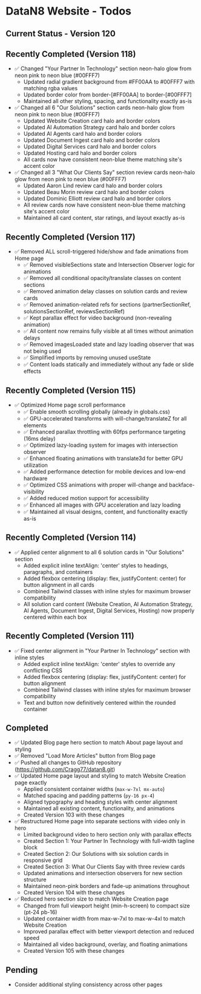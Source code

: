 # DataN8 Website - Todos

## Current Status - Version 120

## Recently Completed (Version 118)
- ✅ Changed "Your Partner In Technology" section neon-halo glow from neon pink to neon blue (#00FFF7)
  - Updated radial gradient background from #FF00AA to #00FFF7 with matching rgba values
  - Updated border color from border-[#FF00AA] to border-[#00FFF7]
  - Maintained all other styling, spacing, and functionality exactly as-is
- ✅ Changed all 6 "Our Solutions" section cards neon-halo glow from neon pink to neon blue (#00FFF7)
  - Updated Website Creation card halo and border colors
  - Updated AI Automation Strategy card halo and border colors
  - Updated AI Agents card halo and border colors
  - Updated Document Ingest card halo and border colors
  - Updated Digital Services card halo and border colors
  - Updated Hosting card halo and border colors
  - All cards now have consistent neon-blue theme matching site's accent color
- ✅ Changed all 3 "What Our Clients Say" section review cards neon-halo glow from neon pink to neon blue (#00FFF7)
  - Updated Aaron Lind review card halo and border colors
  - Updated Beau Morin review card halo and border colors
  - Updated Dominic Elliott review card halo and border colors
  - All review cards now have consistent neon-blue theme matching site's accent color
  - Maintained all card content, star ratings, and layout exactly as-is

## Recently Completed (Version 117)
- ✅ Removed ALL scroll-triggered hide/show and fade animations from Home page
  - ✅ Removed visibleSections state and Intersection Observer logic for animations
  - ✅ Removed all conditional opacity/translate classes on content sections
  - ✅ Removed animation delay classes on solution cards and review cards
  - ✅ Removed animation-related refs for sections (partnerSectionRef, solutionsSectionRef, reviewsSectionRef)
  - ✅ Kept parallax effect for video background (non-revealing animation)
  - ✅ All content now remains fully visible at all times without animation delays
  - ✅ Removed imagesLoaded state and lazy loading observer that was not being used
  - ✅ Simplified imports by removing unused useState
  - ✅ Content loads statically and immediately without any fade or slide effects

## Recently Completed (Version 115)
- ✅ Optimized Home page scroll performance
  - ✅ Enable smooth scrolling globally (already in globals.css)
  - ✅ GPU-accelerated transforms with will-change/translateZ for all elements
  - ✅ Enhanced parallax throttling with 60fps performance targeting (16ms delay)
  - ✅ Optimized lazy-loading system for images with intersection observer
  - ✅ Enhanced floating animations with translate3d for better GPU utilization
  - ✅ Added performance detection for mobile devices and low-end hardware
  - ✅ Optimized CSS animations with proper will-change and backface-visibility
  - ✅ Added reduced motion support for accessibility
  - ✅ Enhanced all images with GPU acceleration and lazy loading
  - ✅ Maintained all visual designs, content, and functionality exactly as-is

## Recently Completed (Version 114)
- ✅ Applied center alignment to all 6 solution cards in "Our Solutions" section
  - Added explicit inline textAlign: 'center' styles to headings, paragraphs, and containers
  - Added flexbox centering (display: flex, justifyContent: center) for button alignment in all cards
  - Combined Tailwind classes with inline styles for maximum browser compatibility
  - All solution card content (Website Creation, AI Automation Strategy, AI Agents, Document Ingest, Digital Services, Hosting) now properly centered within each box

## Recently Completed (Version 111)
- ✅ Fixed center alignment in "Your Partner In Technology" section with inline styles
  - Added explicit inline textAlign: 'center' styles to override any conflicting CSS
  - Added flexbox centering (display: flex, justifyContent: center) for button alignment
  - Combined Tailwind classes with inline styles for maximum browser compatibility
  - Text and button now definitively centered within the rounded container

## Completed
- ✅ Updated Blog page hero section to match About page layout and styling
- ✅ Removed "Load More Articles" button from Blog page
- ✅ Pushed all changes to GitHub repository (https://github.com/Cragg77/datan8.git)
- ✅ Updated Home page layout and styling to match Website Creation page exactly
  - Applied consistent container widths (`max-w-7xl mx-auto`)
  - Matched spacing and padding patterns (`py-16 px-4`)
  - Aligned typography and heading styles with center alignment
  - Maintained all existing content, functionality, and animations
  - Created Version 103 with these changes
- ✅ Restructured Home page into separate sections with video only in hero
  - Limited background video to hero section only with parallax effects
  - Created Section 1: Your Partner In Technology with full-width tagline block
  - Created Section 2: Our Solutions with six solution cards in responsive grid
  - Created Section 3: What Our Clients Say with three review cards
  - Updated animations and intersection observers for new section structure
  - Maintained neon-pink borders and fade-up animations throughout
  - Created Version 104 with these changes
- ✅ Reduced hero section size to match Website Creation page
  - Changed from full viewport height (min-h-screen) to compact size (pt-24 pb-16)
  - Updated container width from max-w-7xl to max-w-4xl to match Website Creation
  - Improved parallax effect with better viewport detection and reduced speed
  - Maintained all video background, overlay, and floating animations
  - Created Version 105 with these changes

## Pending
- Consider additional styling consistency across other pages
